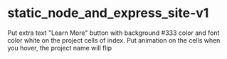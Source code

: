 # static_node_and_express_site-v1
Put extra text "Learn More" button with background #333 color and font color white on the project cells of index.
Put animation on the cells when you hover, the project name will flip